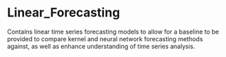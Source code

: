 # Linear_Forecasting
Contains linear time series forecasting models to allow for a baseline to be provided to compare kernel and neural network forecasting methods against, as well as enhance understanding of time series analysis.
